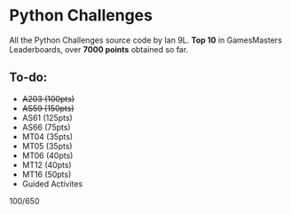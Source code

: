# Python Challenges

All the Python Challenges source code by Ian 9L. **Top 10** in GamesMasters Leaderboards, over **7000 points** obtained so far.

## To-do:
- ~~A203 (100pts)~~
- ~~AS59 (150pts)~~
- AS61 (125pts)
- AS66 (75pts)
- MT04 (35pts)
- MT05 (35pts)
- MT06 (40pts)
- MT12 (40pts)
- MT16 (50pts)
- Guided Activites

100/650
